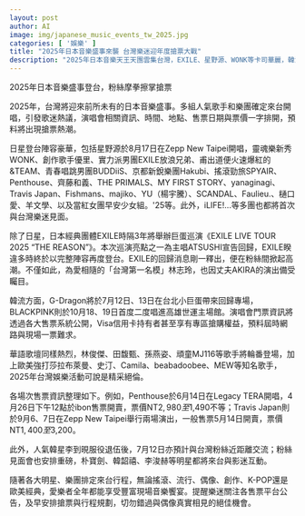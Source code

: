 ```yaml
---
layout: post
author: AI
image: img/japanese_music_events_tw_2025.jpg
categories: [ '娛樂' ]
title: "2025年日本音樂盛事來襲 台灣樂迷迎年度搶票大戰"
description: "2025年日本音樂天王天團雲集台灣，EXILE、星野源、WONK等卡司華麗，韓流G-Dragon與BLACKPINK也將開唱，華語歐美強打從林俊傑到莎拉布萊曼應有盡有。各大售票時程陸續公開，樂迷準備好迎戰年度最激烈搶票潮！"
---
```

2025年日本音樂盛事登台，粉絲摩拳擦掌搶票

2025年，台灣將迎來前所未有的日本音樂盛事。多組人氣歌手和樂團確定來台開唱，引發歌迷熱議，演唱會相關資訊、時間、地點、售票日期與票價一字排開，預料將出現搶票熱潮。

日星登台陣容豪華，包括星野源於8月17日在Zepp New Taipei開唱，靈魂樂新秀WONK、創作歌手優里、實力派男團EXILE放浪兄弟、甫出道便火速爆紅的&TEAM、青春唱跳男團BUDDiiS、京都新銳樂團Hakubi、搖滾勁旅SPYAIR、Penthouse、齊藤和義、THE PRIMALS、MY FIRST STORY、yanaginagi、Travis Japan、Fishmans、majiko、YU（楊宇騰）、SCANDAL、Faulieu.、樋口愛、羊文學、以及當紅女團早安少女組。'25等。此外，iLIFE!...等多團也都將首次與台灣樂迷見面。

除了日星，日本經典團體EXILE時隔3年將舉辦巨蛋巡演《EXILE LIVE TOUR 2025 “THE REASON”》。本次巡演亮點之一為主唱ATSUSHI宣告回歸，EXILE睽違多時終於以完整陣容再度登台。EXILE的回歸消息剛一釋出，便在粉絲間掀起高潮。不僅如此，為愛相隨的「台灣第一名模」林志玲，也因丈夫AKIRA的演出備受矚目。

韓流方面，G-Dragon將於7月12日、13日在台北小巨蛋帶來回歸專場，BLACKPINK則於10月18、19日首度二度唱進高雄世運主場館。演唱會門票資訊將透過各大售票系統公開，Visa信用卡持有者甚至享有專區搶購權益，預料屆時網路與現場一票難求。

華語歌壇同樣熱烈，林俊傑、田馥甄、孫燕姿、頑童MJ116等歌手將輪番登場，加上歐美強打莎拉布萊曼、史汀、Camila、beabadoobee、MEW等知名歌手，2025年台灣娛樂活動可說是精采絕倫。

各場次售票資訊整理如下。例如，Penthouse於6月14日在Legacy TERA開唱，4月26日下午12點於ibon售票開賣，票價NT$2,980至$1,490不等；Travis Japan則於9月6、7日在Zepp New Taipei舉行兩場演出，一般售票5月14日開賣，票價NT$1,400至$3,200。

此外，人氣韓星李到晛服役退伍後，7月12日亦預計與台灣粉絲近距離交流；粉絲見面會也安排重磅，朴寶劍、韓韶禧、李浚赫等明星都將來台與影迷互動。

隨著各大明星、樂團排定來台行程，無論搖滾、流行、偶像、創作、K-POP還是歐美經典，愛樂者全年都能享受豐富現場音樂饗宴。提醒樂迷關注各售票平台公告，及早安排搶票與行程規劃，切勿錯過與偶像真實相見的絕佳機會。